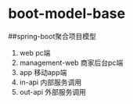 # boot-model-base
##spring-boot聚合项目模型


1. web pc端
2. management-web 商家后台pc端
3. app 移动app端
4. in-api 内部服务调用
5. out-api 外部服务调用





